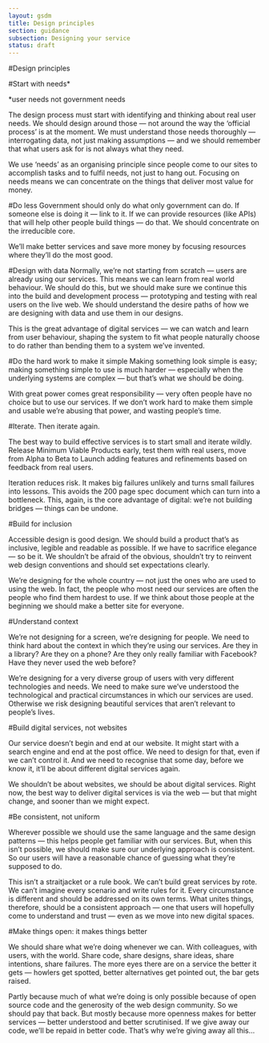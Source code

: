 ```yaml
---
layout: gsdm
title: Design principles
section: guidance
subsection: Designing your service
status: draft
---
```

    
#Design principles

#Start with needs*

*user needs not government needs

The design process must start with identifying and thinking about real user needs. We should design around those — not around the way the ‘official process’ is at the moment. We must understand those needs thoroughly — interrogating data, not just making assumptions — and we should remember that what users ask for is not always what they need.

We use ‘needs’ as an organising principle since people come to our sites to accomplish tasks and to fulfil needs, not just to hang out. Focusing on needs means we can concentrate on the things that deliver most value for money.

#Do less
Government should only do what only government can do. If someone else is doing it — link to it. If we can provide resources (like APIs) that will help other people build things — do that. We should concentrate on the irreducible core.

We’ll make better services and save more money by focusing resources where they’ll do the most good.

#Design with data
Normally, we’re not starting from scratch — users are already using our services. This means we can learn from real world behaviour. We should do this, but we should make sure we continue this into the build and development process — prototyping and testing with real users on the live web. We should understand the desire paths of how we are designing with data and use them in our designs.

This is the great advantage of digital services — we can watch and learn from user behaviour, shaping the system to fit what people naturally choose to do rather than bending them to a system we’ve invented.

#Do the hard work to make it simple
Making something look simple is easy; making something simple to use is much harder — especially when the underlying systems are complex — but that’s what we should be doing.

With great power comes great responsibility — very often people have no choice but to use our services. If we don’t work hard to make them simple and usable we’re abusing that power, and wasting people’s time.

#Iterate. Then iterate again.

The best way to build effective services is to start small and iterate wildly. Release Minimum Viable Products early, test them with real users, move from Alpha to Beta to Launch adding features and refinements based on feedback from real users.

Iteration reduces risk. It makes big failures unlikely and turns small failures into lessons. This avoids the 200 page spec document which can turn into a bottleneck. This, again, is the core advantage of digital: we’re not building bridges — things can be undone.

#Build for inclusion

Accessible design is good design. We should build a product that’s as inclusive, legible and readable as possible. If we have to sacrifice elegance — so be it. We shouldn’t be afraid of the obvious, shouldn’t try to reinvent web design conventions and should set expectations clearly.

We’re designing for the whole country — not just the ones who are used to using the web. In fact, the people who most need our services are often the people who find them hardest to use. If we think about those people at the beginning we should make a better site for everyone.

#Understand context

We’re not designing for a screen, we’re designing for people. We need to think hard about the context in which they’re using our services. Are they in a library? Are they on a phone? Are they only really familiar with Facebook? Have they never used the web before?

We’re designing for a very diverse group of users with very different technologies and needs. We need to make sure we’ve understood the technological and practical circumstances in which our services are used. Otherwise we risk designing beautiful services that aren’t relevant to people’s lives.

#Build digital services, not websites

Our service doesn’t begin and end at our website. It might start with a search engine and end at the post office. We need to design for that, even if we can’t control it. And we need to recognise that some day, before we know it, it’ll be about different digital services again.

We shouldn’t be about websites, we should be about digital services. Right now, the best way to deliver digital services is via the web — but that might change, and sooner than we might expect.

#Be consistent, not uniform

Wherever possible we should use the same language and the same design patterns — this helps people get familiar with our services. But, when this isn’t possible, we should make sure our underlying approach is consistent. So our users will have a reasonable chance of guessing what they’re supposed to do.

This isn’t a straitjacket or a rule book. We can’t build great services by rote. We can’t imagine every scenario and write rules for it. Every circumstance is different and should be addressed on its own terms. What unites things, therefore, should be a consistent approach — one that users will hopefully come to understand and trust — even as we move into new digital spaces.

#Make things open: it makes things better

We should share what we’re doing whenever we can. With colleagues, with users, with the world. Share code, share designs, share ideas, share intentions, share failures. The more eyes there are on a service the better it gets — howlers get spotted, better alternatives get pointed out, the bar gets raised.

Partly because much of what we’re doing is only possible because of open source code and the generosity of the web design community. So we should pay that back. But mostly because more openness makes for better services — better understood and better scrutinised. If we give away our code, we’ll be repaid in better code. That’s why we’re giving away all this...

